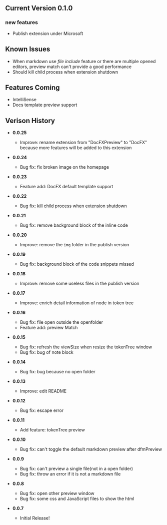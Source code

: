 ## Current Version **0.1.0**
### new features
* Publish extension under Microsoft

## Known Issues
* When markdown use *file include* feature or there are multiple opened editors, preview match can't provide a good performance
* Should kill child process when extension shutdown

## Features Coming
* IntelliSense
* Docs template preview support

## Verison History
* **0.0.25**
  * Improve: rename extension from "DocFXPreview" to "DocFX" because more features will be added to this extension

* **0.0.24**
  * Bug fix: fix broken image on the homepage

* **0.0.23**
  * Feature add: DocFX default template support

* **0.0.22**
  * Bug fix: kill child process when extension shutdown

* **0.0.21**
  * Bug fix: remove background block of the inline code

* **0.0.20**
  * Improve: remove the `img` folder in the publish version

* **0.0.19**
  * Bug fix: background block of the code snippets missed

* **0.0.18**
  * Improve: remove some useless files in the publish version

* **0.0.17**
  * Improve: enrich detail information of node in token tree

* **0.0.16**
  * Bug fix: file open outside the openfolder
  * Feature add: preview Match

* **0.0.15**
  * Bug fix: refresh the viewSize when resize the tokenTree window
  * Bug fix: bug of note block

* **0.0.14**
  * Bug fix: bug because no open folder

* **0.0.13**
  * Improve: edit README

* **0.0.12**
  * Bug fix: escape error

* **0.0.11**
  * Add feature: tokenTree preview

* **0.0.10**
  * Bug fix: can't toggle the default markdown preview after dfmPreview

* **0.0.9**
  * Bug fix: can't preview a single file(not in a open folder)
  * Bug fix: throw an error if it is not a markdown file

* **0.0.8**
  * Bug fix: open other preview window
  * Bug fix: some css and JavaScript files to show the html

* **0.0.7**
  * Initial Release!
  